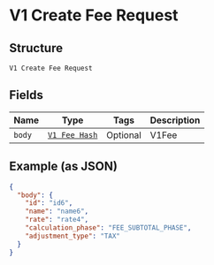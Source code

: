 
# V1 Create Fee Request

## Structure

`V1 Create Fee Request`

## Fields

| Name | Type | Tags | Description |
|  --- | --- | --- | --- |
| `body` | [`V1 Fee Hash`](/doc/models/v1-fee.md) | Optional | V1Fee |

## Example (as JSON)

```json
{
  "body": {
    "id": "id6",
    "name": "name6",
    "rate": "rate4",
    "calculation_phase": "FEE_SUBTOTAL_PHASE",
    "adjustment_type": "TAX"
  }
}
```

